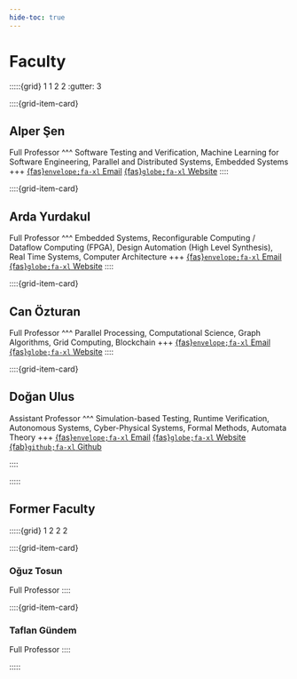 ```yaml
---
hide-toc: true
---
```


# Faculty 

:::::{grid} 1 1 2 2
:gutter: 3

::::{grid-item-card}
## Alper Şen
Full Professor
^^^
Software Testing and Verification, Machine Learning for Software Engineering, Parallel and Distributed Systems, Embedded Systems 
+++
[{fas}`envelope;fa-xl` Email](mailto:alper.sen@boun.edu.tr)
[{fas}`globe;fa-xl` Website](https://www.cmpe.boun.edu.tr/~sen/)
::::

::::{grid-item-card}

## Arda Yurdakul
Full Professor
^^^
Embedded Systems, Reconfigurable Computing / Dataflow Computing (FPGA), Design Automation (High Level Synthesis), Real Time Systems, Computer Architecture 
+++
[{fas}`envelope;fa-xl` Email](mailto:yurdakul@boun.edu.tr)
[{fas}`globe;fa-xl` Website](https://www.cmpe.boun.edu.tr/~yurdakul/)
::::

::::{grid-item-card}

## Can Özturan
Full Professor
^^^
Parallel Processing, Computational Science, Graph Algorithms, Grid Computing, Blockchain
+++
[{fas}`envelope;fa-xl` Email](mailto:ozturaca@boun.edu.tr)
[{fas}`globe;fa-xl` Website](https://academics.boun.edu.tr/ozturaca/)
::::


::::{grid-item-card}

## Doğan Ulus
Assistant Professor
^^^
Simulation-based Testing, Runtime Verification, Autonomous Systems, Cyber-Physical Systems, Formal Methods, Automata Theory 
+++
[{fas}`envelope;fa-xl` Email](mailto:dogan.ulus@boun.edu.tr) 
[{fas}`globe;fa-xl` Website](https://academics.boun.edu.tr/dogan.ulus/) 
[{fab}`github;fa-xl` Github](https://github.com/doganulus)

::::


:::::

## Former Faculty 

:::::{grid} 1 2 2 2

::::{grid-item-card}
### Oğuz Tosun  
Full Professor
::::

::::{grid-item-card}
### Taflan Gündem
Full Professor
::::

:::::